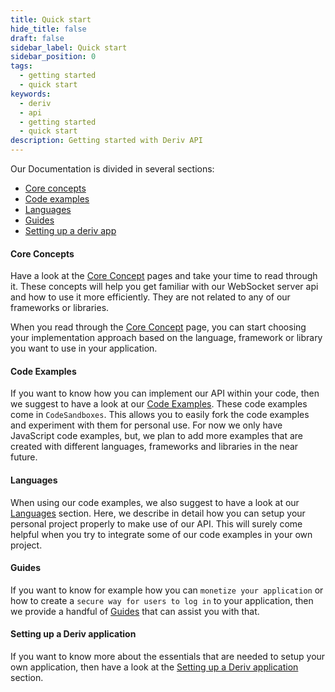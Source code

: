 ```yaml
---
title: Quick start
hide_title: false
draft: false
sidebar_label: Quick start
sidebar_position: 0
tags:
  - getting started
  - quick start
keywords:
  - deriv
  - api
  - getting started
  - quick start
description: Getting started with Deriv API
---
```


Our Documentation is divided in several sections:

- [Core concepts](category/core-concepts)
- [Code examples](category/code-examples)
- [Languages](category/languages)
- [Guides](category/guides)
- [Setting up a deriv app](/docs/setting-up-a-deriv-application.md)

#### Core Concepts

Have a look at the [Core Concept](/docs/category/core-concepts) pages and take your time to read through it. These concepts will help you get familiar with our WebSocket server api and how to use it more efficiently. They are not related to any of our frameworks or libraries.

When you read through the [Core Concept](/docs/category/core-concepts) page, you can start choosing your implementation approach based on the language, framework or library you want to use in your application.

#### Code Examples

If you want to know how you can implement our API within your code, then we suggest to have a look at our [Code Examples](/docs/category/code-examples). These code examples come in `CodeSandboxes`. This allows you to easily fork the code examples and experiment with them for personal use. For now we only have JavaScript code examples, but, we plan to add more examples that are created with different languages, frameworks and libraries in the near future.

#### Languages

When using our code examples, we also suggest to have a look at our [Languages](/docs/category/languages) section. Here, we describe in detail how you can setup your personal project properly to make use of our API. This will surely come helpful when you try to integrate some of our code examples in your own project.

#### Guides

If you want to know for example how you can `monetize your application` or how to create a `secure way for users to log in` to your application, then we provide a handful of [Guides](/docs/category/guides) that can assist you with that.

#### Setting up a Deriv application

If you want to know more about the essentials that are needed to setup your own application, then have a look at the [Setting up a Deriv application](/docs/setting-up-a-deriv-application) section.
